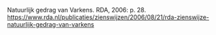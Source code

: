 Natuurlijk gedrag van Varkens. RDA, 2006: p. 28.  https://www.rda.nl/publicaties/zienswijzen/2006/08/21/rda-zienswijze-natuurlijk-gedrag-van-varkens  
